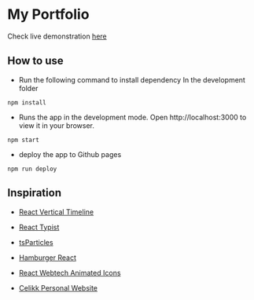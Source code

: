 # My Portfolio

Check live demonstration [here](https://jonsnowljs.github.io/portfolio/)

## How to use

- Run the following command to install dependency In the development folder
  
```
npm install
```

- Runs the app in the development mode.
Open http://localhost:3000 to view it in your browser.

```
npm start
```

- deploy the app to Github pages
  
```
npm run deploy
```

## Inspiration

- [React Vertical Timeline](https://github.com/stephane-monnot/react-vertical-timeline)

- [React Typist](https://github.com/jstejada/react-typist)

- [tsParticles](https://github.com/matteobruni/tsparticles)

- [Hamburger React](https://github.com/luukdv/hamburger-react)

- [React Webtech Animated Icons](https://github.com/vmatiiv/react-webtech-animated-icons)

- [Celikk Personal Website](https://github.com/celikkoseoglu/celikk-personal-website)

